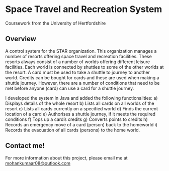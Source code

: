 # Space Travel and Recreation System

Coursework from the University of Hertfordshire

## Overview 

A control system for the STAR organization. This organization manages a number of resorts offering space travel and recreation facilities. These resorts always consist of a number of worlds offering different leisure facilities. Each world is connected by shuttles to some of the other worlds at the resort. A card must be used to take a shuttle to journey to another world. Credits can be bought for cards and these are used when making a shuttle journey. However, there are a number of conditions that need to be met before anyone (card) can use a card for a shuttle journey.

I developed the system in Java and added the following functionalities:
a) Displays details of the whole resort
b) Lists all cards on all worlds of the resort
c) Lists all cards currently on a specified world
d) Finds the current location of a card
e) Authorises a shuttle journey, if it meets the required conditions
f) Tops up a card’s credits
g) Converts points to credits
h) Records an emergency move of a card (person) back to the homeworld
i) Records the evacuation of all cards (persons) to the home world.
 
## Contact me!

For more information about this project, please email me at mohankumaar08@outlook.com
